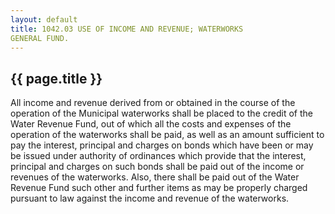 ```yaml
---
layout: default 
title: 1042.03 USE OF INCOME AND REVENUE; WATERWORKS
GENERAL FUND.
---
```


{{ page.title }}
----------------

All income and revenue derived from or obtained in the course of the
operation of the Municipal waterworks shall be placed to the credit of
the Water Revenue Fund, out of which all the costs and expenses of the
operation of the waterworks shall be paid, as well as an amount
sufficient to pay the interest, principal and charges on bonds which
have been or may be issued under authority of ordinances which provide
that the interest, principal and charges on such bonds shall be paid out
of the income or revenues of the waterworks. Also, there shall be paid
out of the Water Revenue Fund such other and further items as may be
properly charged pursuant to law against the income and revenue of the
waterworks.
